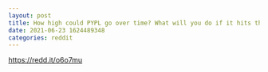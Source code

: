 ```yaml
--- 
layout: post 
title: How high could PYPL go over time? What will you do if it hits the 300s again? 
date: 2021-06-23 1624489348 
categories: reddit 
--- 
```

https://redd.it/o6o7mu